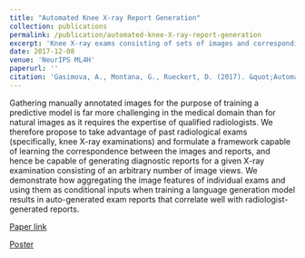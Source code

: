 ```yaml
---
title: "Automated Knee X-ray Report Generation"
collection: publications
permalink: /publication/automated-knee-X-ray-report-generation
excerpt: 'Knee X-ray exams consisting of sets of images and corresponding radiological reports can be used as part of a learning framework to determine image-text correspondence and hence automate the generation of such reports for new X-ray exams.'
date: 2017-12-08
venue: 'NeurIPS ML4H'
paperurl: ''
citation: 'Gasimova, A., Montana, G., Rueckert, D. (2017). &quot;Automated Knee X-ray Report Generation.&quot; <i>NeurIPS ML4H</i>.'
---
```

Gathering manually annotated images for the purpose of training a predictive model is far more challenging in the medical domain than for natural images as it requires the expertise of qualified radiologists. We therefore propose to take advantage of past radiological exams (specifically, knee X-ray examinations) and formulate a framework capable of learning the correspondence between the images and reports, and hence be capable of generating diagnostic reports for a given X-ray examination consisting of an arbitrary number of image views. We demonstrate how aggregating the image features of individual exams and using them as conditional inputs when training a language generation model results in auto-generated exam reports that correlate well with radiologist-generated reports.

[Paper link](http://arxiv.org/abs/2105.10702)

[Poster](https://kasimayy.github.io/files/neurips_2017_poster.pdf)
